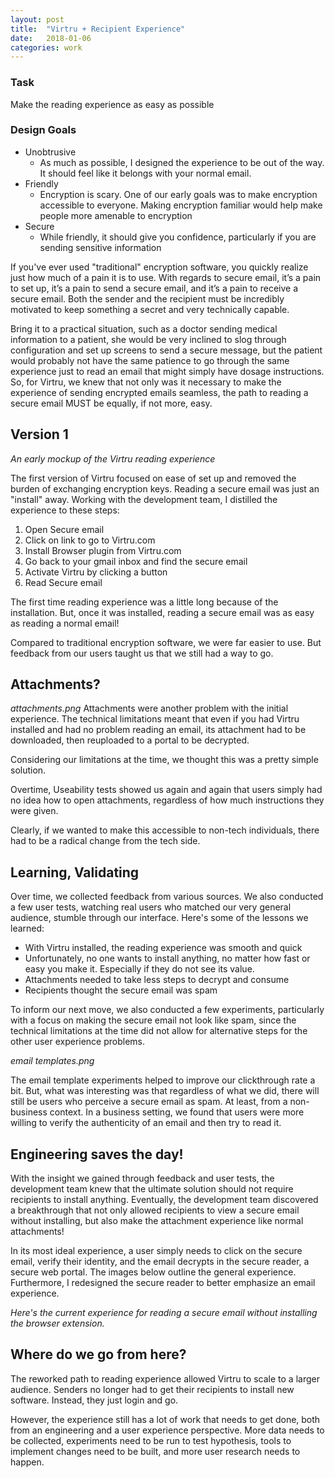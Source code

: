 ```yaml
---
layout: post
title:  "Virtru + Recipient Experience"
date:   2018-01-06
categories: work
---
```


### Task

Make the reading experience as easy as possible


### Design Goals
  * Unobtrusive
    * As much as possible, I designed the experience to be out of the way. It should feel like it belongs with your normal email.
  * Friendly
    * Encryption is scary. One of our early goals was to make encryption accessible to everyone. Making encryption familiar would help make people more amenable to encryption
  * Secure
    * While friendly, it should give you confidence, particularly if you are sending sensitive information
 

If you've ever used "traditional" encryption software, you quickly realize just how much of a pain it is to use. With regards to secure email, it’s a pain to set up, it’s a pain to send a secure email, and it’s a pain to receive a secure email. Both the sender and the recipient must be incredibly motivated to keep something a secret and very technically capable.

Bring it to a practical situation, such as a doctor sending medical information to a patient, she would be very inclined to slog through configuration and set up screens to send a secure message, but the patient would probably not have the same patience to go through the same experience just to read an email that might simply have dosage instructions. So, for Virtru, we knew that not only was it necessary to make the experience of sending encrypted emails seamless, the path to reading a secure email MUST be equally, if not more, easy.

## Version 1
*An early mockup of the Virtru reading experience*

The first version of Virtru focused on ease of set up and removed the burden of exchanging encryption keys. Reading a secure email was just an "install" away. Working with the development team, I distilled the experience to these steps:

  1. Open Secure email
  2. Click on link to go to Virtru.com
  3. Install Browser plugin from Virtru.com
  4. Go back to your gmail inbox and find the secure email
  5. Activate Virtru by clicking a button
  6. Read Secure email

The first time reading experience was a little long because of the installation. But, once it was installed, reading a secure email was as easy as reading a normal email!

Compared to traditional encryption software, we were far easier to use. But feedback from our users taught us that we still had a way to go.

 

## Attachments?
*attachments.png*
Attachments were another problem with the initial experience. The technical limitations meant that even if you had Virtru installed and had no problem reading an email, its attachment had to be downloaded, then reuploaded to a portal to be decrypted.

Considering our limitations at the time, we thought this was a pretty simple solution.

Overtime, Useability tests showed us again and again that users simply had no idea how to open attachments, regardless of how much instructions they were given.

Clearly, if we wanted to make this accessible to non-tech individuals, there had to be a radical change from the tech side.

 

## Learning, Validating
Over time, we collected feedback from various sources. We also conducted a few user tests, watching real users who matched our very general audience, stumble through our interface. Here's some of the lessons we learned:

  * With Virtru installed, the reading experience was smooth and quick
  * Unfortunately, no one wants to install anything, no matter how fast or easy you make it.  Especially if they do not see its value.
  * Attachments needed to take less steps to decrypt and consume
  * Recipients thought the secure email was spam

To inform our next move, we also conducted a few experiments, particularly with a focus on making the secure email not look like spam, since the technical limitations at the time did not allow for alternative steps for the other user experience problems.

*email templates.png*

The email template experiments helped to improve our clickthrough rate a bit. But, what was interesting was that regardless of what we did, there will still be users who perceive a secure email as spam. At least, from a non-business context. In a business setting, we found that users were more willing to verify the authenticity of an email and then try to read it.

 

## Engineering saves the day!
With the insight we gained through feedback and user tests, the development team knew that the ultimate solution should not require recipients to install anything. Eventually, the development team discovered a breakthrough that not only allowed recipients to view a secure email without installing, but also make the attachment experience like normal attachments! 

In its most ideal experience, a user simply needs to click on the secure email, verify their identity, and the email decrypts in the secure reader, a secure web portal. The images below outline the general experience. Furthermore, I redesigned the secure reader to better emphasize an email experience.

*Here's the current experience for reading a secure email without installing the browser extension.*

 

## Where do we go from here?
The reworked path to reading experience allowed Virtru to scale to a larger audience. Senders no longer had to get their recipients to install new software. Instead, they just login and go.

However, the experience still has a lot of work that needs to get done, both from an engineering and a user experience perspective. More data needs to be collected, experiments need to be run to test hypothesis, tools to implement changes need to be built, and more user research needs to happen.
